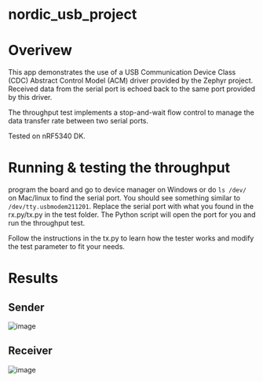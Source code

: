 # nordic_usb_project
# Overivew 
This app demonstrates the use of a USB Communication Device Class (CDC) Abstract Control Model (ACM) driver provided by the Zephyr project. Received data from the serial port is echoed back to the same port provided by this driver.

The throughput test implements a stop-and-wait flow control to manage the data transfer rate between two serial ports.

Tested on nRF5340 DK. 

# Running & testing the throughput
program the board and go to device manager on Windows or do ```ls /dev/``` on Mac/linux to find the serial port. You should see something similar to ```/dev/tty.usbmodem211201```. Replace the serial port with what you found in the rx.py/tx.py in the test folder. The Python script will open the port for you and run the throughput test.

Follow the instructions in the tx.py to learn how the tester works and modify the test parameter to fit your needs.

# Results
## Sender
![image](https://github.com/Dy-Zhang39/nordic_usb_project/assets/85214707/aad37304-ee99-426f-a023-12daf660c7fc)

## Receiver
![image](https://github.com/Dy-Zhang39/nordic_usb_project/assets/85214707/989040d9-06c7-4e68-9d9e-22f6092d71b7)
